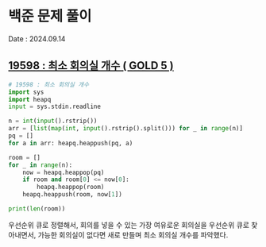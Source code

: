 # 백준 문제 풀이
Date : 2024.09.14

## [19598 : 최소 회의실 개수 ( GOLD 5 )](https://www.acmicpc.net/problem/19598)
```py
# 19598 : 최소 회의실 개수
import sys
import heapq
input = sys.stdin.readline

n = int(input().rstrip())
arr = [list(map(int, input().rstrip().split())) for _ in range(n)]
pq = []
for a in arr: heapq.heappush(pq, a)

room = []
for _ in range(n):
    now = heapq.heappop(pq)
    if room and room[0] <= now[0]:
        heapq.heappop(room)
    heapq.heappush(room, now[1])

print(len(room))
```

우선순위 큐로 정렬해서, 회의를 넣을 수 있는 가장 여유로운 회의실을 우선순위 큐로 찾아내면서, 가능한 회의실이 없다면 새로 만들며 최소 회의실 개수를 파악했다.

